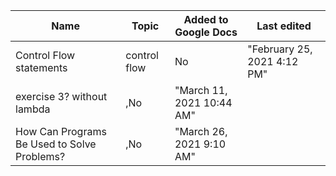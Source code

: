 |Name|Topic|Added to Google Docs|Last edited|
|---|---|---|---|
|Control Flow statements|control flow|No|"February 25, 2021 4:12 PM"|
|exercise 3? without lambda|,No|"March 11, 2021 10:44 AM"|
|How Can Programs Be Used to Solve Problems?|,No|"March 26, 2021 9:10 AM"|